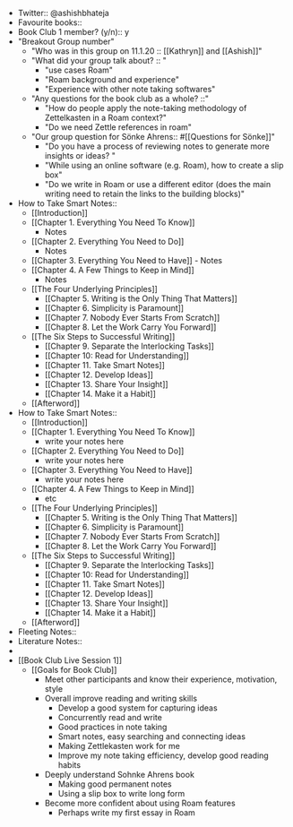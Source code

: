 - Twitter:: @ashishbhateja
- Favourite books::
- Book Club 1 member? (y/n):: y
- "Breakout Group number"
    - "Who was in this group on 11.1.20 :: [[Kathryn]] and [[Ashish]]"
    - "What did your group talk about? :: "
        - "use cases Roam"
        - "Roam background and experience"
        - "Experience with other note taking softwares"
    - "Any questions for the book club as a whole? ::"
        - "How do people apply the note-taking methodology of Zettelkasten in a Roam context?"
        - "Do we need Zettle references in roam"
    - "Our group question for Sönke Ahrens:: 
#[[Questions for Sönke]]"
        - "Do you have a process of reviewing notes to generate more insights or ideas? "
        - "While using an online software (e.g. Roam), how to create a slip box"
        - "Do we write in Roam or use a different editor (does the main writing need to retain the links to the building blocks)"
- How to Take Smart Notes::
    - [[Introduction]]
    - [[Chapter 1. Everything You Need To Know]]
        - Notes
    - [[Chapter 2. Everything You Need to Do]]
        - Notes
    -    [[Chapter 3. Everything You Need to Have]]
        - Notes
    - [[Chapter 4. A Few Things to Keep in Mind]]
        - Notes
    - [[The Four Underlying Principles]]
        - [[Chapter 5. Writing is the Only Thing That Matters]]
        - [[Chapter 6. Simplicity is Paramount]]
        - [[Chapter 7. Nobody Ever Starts From Scratch]]
        - [[Chapter 8. Let the Work Carry You Forward]]
    - [[The Six Steps to Successful Writing]]
        - [[Chapter 9. Separate the Interlocking Tasks]]
        -  [[Chapter 10: Read for Understanding]]
        - [[Chapter 11. Take Smart Notes]]
        - [[Chapter 12. Develop Ideas]]
        - [[Chapter 13. Share Your Insight]]
        - [[Chapter 14. Make it a Habit]]
    - [[Afterword]]
- How to Take Smart Notes::
    - [[Introduction]]
    - [[Chapter 1. Everything You Need To Know]]
        - write your notes here 
    - [[Chapter 2. Everything You Need to Do]]
        - write your notes here 
    - [[Chapter 3. Everything You Need to Have]]
        - write your notes here 
    - [[Chapter 4. A Few Things to Keep in Mind]]
        - etc 
    - [[The Four Underlying Principles]]
        - [[Chapter 5. Writing is the Only Thing That Matters]]
        - [[Chapter 6. Simplicity is Paramount]]
        - [[Chapter 7. Nobody Ever Starts From Scratch]]
        - [[Chapter 8. Let the Work Carry You Forward]]
    - [[The Six Steps to Successful Writing]]
        - [[Chapter 9. Separate the Interlocking Tasks]]
        - [[Chapter 10: Read for Understanding]]
        - [[Chapter 11. Take Smart Notes]]
        - [[Chapter 12. Develop Ideas]]  
        - [[Chapter 13. Share Your Insight]]
        - [[Chapter 14. Make it a Habit]]
    - [[Afterword]]
- Fleeting Notes::
- Literature Notes::
- 
- [[Book Club Live Session 1]]
    - [[Goals for Book Club]]
        - Meet other participants and know their experience, motivation, style
        - Overall improve reading and writing skills
            - Develop a good system for capturing ideas
            - Concurrently read and write
            - Good practices in note taking
            - Smart notes, easy searching and connecting ideas
            - Making Zettlekasten work for me
            - Improve my note taking efficiency, develop good reading habits
        - Deeply understand Sohnke Ahrens book
            - Making good permanent notes
            - Using a slip box to write long form
        - Become more confident about using Roam features
            - Perhaps write my first essay in Roam
